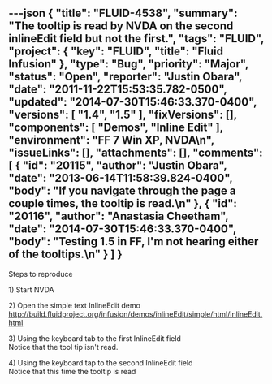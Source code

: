 ---json
{
  "title": "FLUID-4538",
  "summary": "The tooltip is read by NVDA on the second inlineEdit field but not the first.",
  "tags": "FLUID",
  "project": {
    "key": "FLUID",
    "title": "Fluid Infusion"
  },
  "type": "Bug",
  "priority": "Major",
  "status": "Open",
  "reporter": "Justin Obara",
  "date": "2011-11-22T15:53:35.782-0500",
  "updated": "2014-07-30T15:46:33.370-0400",
  "versions": [
    "1.4",
    "1.5"
  ],
  "fixVersions": [],
  "components": [
    "Demos",
    "Inline Edit"
  ],
  "environment": "FF 7 Win XP, NVDA\n",
  "issueLinks": [],
  "attachments": [],
  "comments": [
    {
      "id": "20115",
      "author": "Justin Obara",
      "date": "2013-06-14T11:58:39.824-0400",
      "body": "If you navigate through the page a couple times, the tooltip is read.\n"
    },
    {
      "id": "20116",
      "author": "Anastasia Cheetham",
      "date": "2014-07-30T15:46:33.370-0400",
      "body": "Testing 1.5 in FF, I'm not hearing either of the tooltips.\n"
    }
  ]
}
---
Steps to reproduce

1\) Start NVDA

2\) Open the simple text InlineEdit demo\
<http://build.fluidproject.org/infusion/demos/inlineEdit/simple/html/inlineEdit.html>

3\) Using the keyboard tab to the first InlineEdit field\
Notice that the tool tip isn't read.

4\) Using the keyboard tap to the second InlineEdit field\
Notice that this time the tooltip is read

        